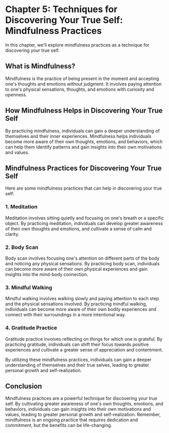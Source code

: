 Chapter 5: Techniques for Discovering Your True Self: Mindfulness Practices
===========================================================================

In this chapter, we'll explore mindfulness practices as a technique for discovering your true self.

What is Mindfulness?
--------------------

Mindfulness is the practice of being present in the moment and accepting one's thoughts and emotions without judgment. It involves paying attention to one's physical sensations, thoughts, and emotions with curiosity and openness.

How Mindfulness Helps in Discovering Your True Self
---------------------------------------------------

By practicing mindfulness, individuals can gain a deeper understanding of themselves and their inner experiences. Mindfulness helps individuals become more aware of their own thoughts, emotions, and behaviors, which can help them identify patterns and gain insights into their own motivations and values.

Mindfulness Practices for Discovering Your True Self
----------------------------------------------------

Here are some mindfulness practices that can help in discovering your true self:

### 1. Meditation

Meditation involves sitting quietly and focusing on one's breath or a specific object. By practicing meditation, individuals can develop greater awareness of their own thoughts and emotions, and cultivate a sense of calm and clarity.

### 2. Body Scan

Body scan involves focusing one's attention on different parts of the body and noticing any physical sensations. By practicing body scan, individuals can become more aware of their own physical experiences and gain insights into the mind-body connection.

### 3. Mindful Walking

Mindful walking involves walking slowly and paying attention to each step and the physical sensations involved. By practicing mindful walking, individuals can become more aware of their own bodily experiences and connect with their surroundings in a more intentional way.

### 4. Gratitude Practice

Gratitude practice involves reflecting on things for which one is grateful. By practicing gratitude, individuals can shift their focus towards positive experiences and cultivate a greater sense of appreciation and contentment.

By utilizing these mindfulness practices, individuals can gain a deeper understanding of themselves and their true selves, leading to greater personal growth and self-realization.

Conclusion
----------

Mindfulness practices are a powerful technique for discovering your true self. By cultivating greater awareness of one's own thoughts, emotions, and behaviors, individuals can gain insights into their own motivations and values, leading to greater personal growth and self-realization. Remember, mindfulness is an ongoing practice that requires dedication and commitment, but the benefits can be life-changing.
